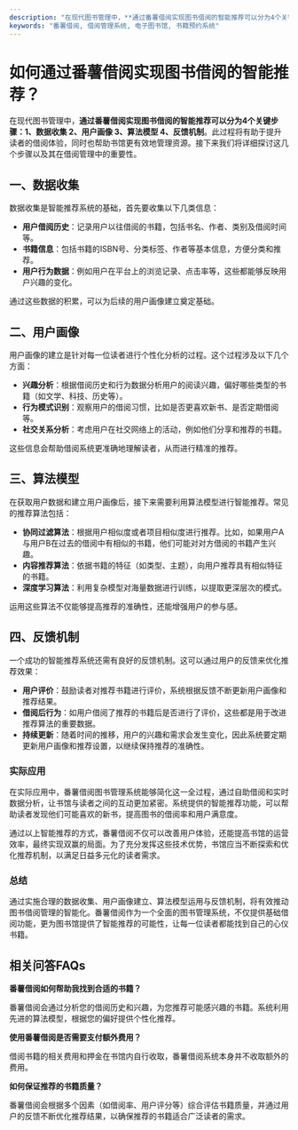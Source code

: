 ```yaml
---
description: "在现代图书管理中，**通过番薯借阅实现图书借阅的智能推荐可以分为4个关键步骤：1、数据收集 2、用户画像 3、算法模型 4、反馈机制**。此过程将有助于提升读者的借阅体验，同时也帮助书馆更有效地管理资源。接下来我们将详细探讨这几个步骤以及其在借阅管理中的重要性。"
keywords: "番薯借阅, 借阅管理系统, 电子图书馆, 书籍预约系统"
---
```

# 如何通过番薯借阅实现图书借阅的智能推荐？

在现代图书管理中，**通过番薯借阅实现图书借阅的智能推荐可以分为4个关键步骤：1、数据收集 2、用户画像 3、算法模型 4、反馈机制**。此过程将有助于提升读者的借阅体验，同时也帮助书馆更有效地管理资源。接下来我们将详细探讨这几个步骤以及其在借阅管理中的重要性。

## 一、数据收集

数据收集是智能推荐系统的基础，首先要收集以下几类信息：

- **用户借阅历史**：记录用户以往借阅的书籍，包括书名、作者、类别及借阅时间等。
- **书籍信息**：包括书籍的ISBN号、分类标签、作者等基本信息，方便分类和推荐。
- **用户行为数据**：例如用户在平台上的浏览记录、点击率等，这些都能够反映用户兴趣的变化。

通过这些数据的积累，可以为后续的用户画像建立奠定基础。

## 二、用户画像

用户画像的建立是针对每一位读者进行个性化分析的过程。这个过程涉及以下几个方面：

- **兴趣分析**：根据借阅历史和行为数据分析用户的阅读兴趣，偏好哪些类型的书籍（如文学、科技、历史等）。
- **行为模式识别**：观察用户的借阅习惯，比如是否更喜欢新书、是否定期借阅等。
- **社交关系分析**：考虑用户在社交网络上的活动，例如他们分享和推荐的书籍。

这些信息会帮助借阅系统更准确地理解读者，从而进行精准的推荐。

## 三、算法模型

在获取用户数据和建立用户画像后，接下来需要利用算法模型进行智能推荐。常见的推荐算法包括：

- **协同过滤算法**：根据用户相似度或者项目相似度进行推荐。比如，如果用户A与用户B在过去的借阅中有相似的书籍，他们可能对对方借阅的书籍产生兴趣。
- **内容推荐算法**：依据书籍的特征（如类型、主题），向用户推荐具有相似特征的书籍。
- **深度学习算法**：利用复杂模型对海量数据进行训练，以提取更深层次的模式。

运用这些算法不仅能够提高推荐的准确性，还能增强用户的参与感。

## 四、反馈机制

一个成功的智能推荐系统还需有良好的反馈机制。这可以通过用户的反馈来优化推荐效果：

- **用户评价**：鼓励读者对推荐书籍进行评价，系统根据反馈不断更新用户画像和推荐结果。
- **借阅后行为**：如用户借阅了推荐的书籍后是否进行了评价，这些都是用于改进推荐算法的重要数据。
- **持续更新**：随着时间的推移，用户的兴趣和需求会发生变化，因此系统要定期更新用户画像和推荐设置，以继续保持推荐的准确性。

### 实际应用

在实际应用中，番薯借阅图书管理系统能够简化这一全过程，通过自助借阅和实时数据分析，让书馆与读者之间的互动更加紧密。系统提供的智能推荐功能，可以帮助读者发现他们可能喜欢的新书，提高图书的借阅率和用户满意度。

通过以上智能推荐的方式，番薯借阅不仅可以改善用户体验，还能提高书馆的运营效率，最终实现双赢的局面。为了充分发挥这些技术优势，书馆应当不断探索和优化推荐机制，以满足日益多元化的读者需求。

### 总结

通过实施合理的数据收集、用户画像建立、算法模型运用与反馈机制，将有效推动图书借阅管理的智能化。番薯借阅作为一个全面的图书管理系统，不仅提供基础借阅功能，更为图书馆提供了智能推荐的可能性，让每一位读者都能找到自己的心仪书籍。

## 相关问答FAQs

**番薯借阅如何帮助我找到合适的书籍？**

番薯借阅会通过分析您的借阅历史和兴趣，为您推荐可能感兴趣的书籍。系统利用先进的算法模型，根据您的偏好提供个性化推荐。

**使用番薯借阅是否需要支付额外费用？**

借阅书籍的相关费用和押金在书馆内自行收取，番薯借阅系统本身并不收取额外的费用。

**如何保证推荐的书籍质量？**

番薯借阅会根据多个因素（如借阅率、用户评分等）综合评估书籍质量，并通过用户的反馈不断优化推荐结果，以确保推荐的书籍适合广泛读者的需求。
